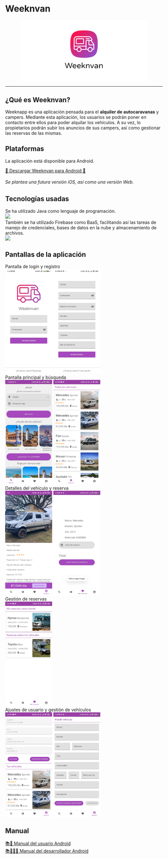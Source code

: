 # Weeknvan
<p align="center">
  <img src="https://github.com/arodriguezh09/weeknvan/blob/main/media/play_store_feature_graphic_alpha.png" width="400" >
</p>

-----

## ¿Qué es Weeknvan?
  Weeknapp es una aplicación pensada para el **alquiler de autocaravanas** y campers. Mediante esta aplicación, los usuarios se podrán poner en contacto entre ellos para poder alquilar los vehículos. A su vez, lo propietarios podrán subir los anuncios de sus campers, así como gestionar las reservas de las mismas.

## Plataformas
  La aplicación está disponible para Android.

[📱 Descargar Weeknvan para Android 📱](https://github.com/arodriguezh09/weeknvan/raw/master/Weeknvan.apk "Descargar Weeknvan para Android")

###### Se plantea una futura versión iOS, así como una versión Web.


## Tecnologías usadas
Se ha utilizado Java como lenguaje de programación.
<br>
<a href="https://www.java.com/">
    <img src="https://1000marcas.net/wp-content/uploads/2020/11/Java-logo.png" width="200">
</a>
<br>
También se ha utilizado Firebase como BaaS, facilitando así las tareas de manejo de credenciales, bases de datos en la nube y almacenamiento de archivos.
<br>
<a href="https://firebase.google.com/">
    <img src="https://firebase.google.com/images/brand-guidelines/logo-built_black.png" width="200">
</a>
<br>
## Pantallas de la aplicación
Pantalla de login y registro<br>
<img src="https://github.com/arodriguezh09/weeknvan/blob/main/pantallas/1.jpg" width="150">
<img src="https://github.com/arodriguezh09/weeknvan/blob/main/pantallas/2.jpg" width="150">
<br>
Pantalla principal y búsqueda<br>
<img src="https://github.com/arodriguezh09/weeknvan/blob/main/pantallas/3.jpg" width="150">
<img src="https://github.com/arodriguezh09/weeknvan/blob/main/pantallas/4.jpg" width="150">
<br>
Detalles del vehículo y reserva<br>
<img src="https://github.com/arodriguezh09/weeknvan/blob/main/pantallas/5.jpg" width="150">
<img src="https://github.com/arodriguezh09/weeknvan/blob/main/pantallas/6.jpg" width="150">
<br>
Gestión de reservas<br>
<img src="https://github.com/arodriguezh09/weeknvan/blob/main/pantallas/7.jpg" width="150">
<br>
Ajustes de usuario y gestión de vehículos<br>
<img src="https://github.com/arodriguezh09/weeknvan/blob/main/pantallas/8.jpg" width="150">
<img src="https://github.com/arodriguezh09/weeknvan/blob/main/pantallas/9.jpg" width="150">
<br>
## Manual
[📚👤 Manual del usuario Android](https://github.com/arodriguezh09/weeknvan/blob/main/manuales/ManualTecnico_Weeknvan.pdf "Descargar manual")
<br>
[📚👨🏻‍💻 Manual del desarrollador Android](https://github.com/arodriguezh09/weeknvan/blob/main/manuales/ManualUsuario_Weeknvan.pdf "Descargar manual")

